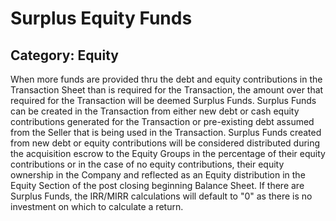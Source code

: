 # Surplus Equity Funds
## Category: Equity
When more funds are provided thru the debt and equity contributions in the Transaction Sheet than is required for the Transaction, the amount over that required for the Transaction will be deemed Surplus Funds.
Surplus Funds can be created in the Transaction from either new debt or cash equity contributions generated for the Transaction or pre-existing debt assumed from the Seller that is being used in the Transaction.
Surplus Funds created from new debt or equity contributions will be considered distributed during the acquisition escrow to the Equity Groups in the percentage of their equity contributions or in the case of no equity contributions, their equity ownership in the Company and reflected as an Equity distribution in the Equity Section of the post closing beginning Balance Sheet.
If there are Surplus Funds, the IRR/MIRR calculations will default to "0" as there is no investment on which to calculate a return.
